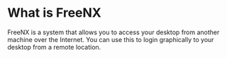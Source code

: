 # What is FreeNX
FreeNX is a system that allows you to access your desktop from another machine over the Internet. You can use this to login graphically to your desktop from a remote location.
